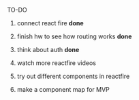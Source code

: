 TO-DO

1. connect react fire
 <strong>done</strong>

2. finish hw to see how routing works
 <strong>done</strong>

5. think about auth
   <strong>done</strong>
3. watch more reactfire videos

4. try out different components in reactfire


6. make a component map for MVP